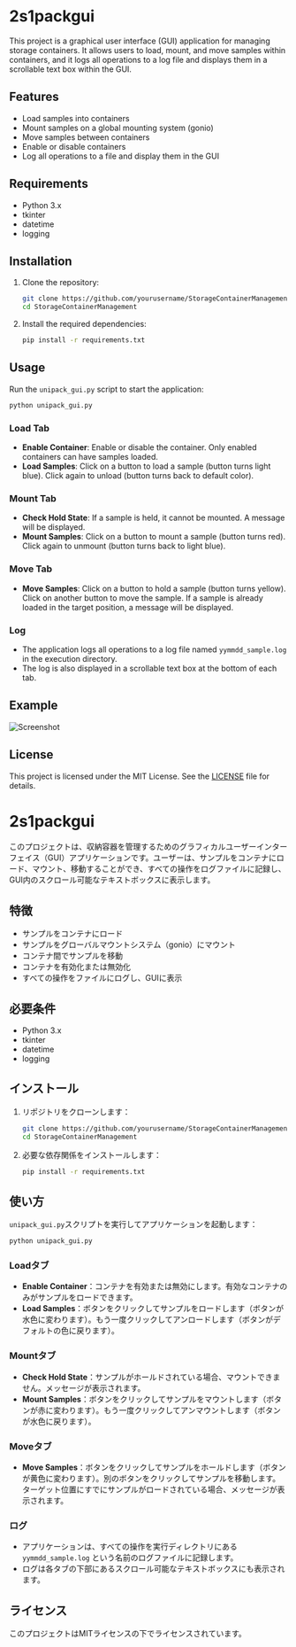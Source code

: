 # 2s1packgui

This project is a graphical user interface (GUI) application for managing storage containers. It allows users to load, mount, and move samples within containers, and it logs all operations to a log file and displays them in a scrollable text box within the GUI.

## Features

- Load samples into containers
- Mount samples on a global mounting system (gonio)
- Move samples between containers
- Enable or disable containers
- Log all operations to a file and display them in the GUI

## Requirements

- Python 3.x
- tkinter
- datetime
- logging

## Installation

1. Clone the repository:
    ```bash
    git clone https://github.com/yourusername/StorageContainerManagement.git
    cd StorageContainerManagement
    ```

2. Install the required dependencies:
    ```bash
    pip install -r requirements.txt
    ```

## Usage

Run the `unipack_gui.py` script to start the application:
```bash
python unipack_gui.py
```

### Load Tab

- **Enable Container**: Enable or disable the container. Only enabled containers can have samples loaded.
- **Load Samples**: Click on a button to load a sample (button turns light blue). Click again to unload (button turns back to default color).

### Mount Tab

- **Check Hold State**: If a sample is held, it cannot be mounted. A message will be displayed.
- **Mount Samples**: Click on a button to mount a sample (button turns red). Click again to unmount (button turns back to light blue).

### Move Tab

- **Move Samples**: Click on a button to hold a sample (button turns yellow). Click on another button to move the sample. If a sample is already loaded in the target position, a message will be displayed.

### Log

- The application logs all operations to a log file named `yymmdd_sample.log` in the execution directory.
- The log is also displayed in a scrollable text box at the bottom of each tab.

## Example

![Screenshot](screenshot.png)

## License

This project is licensed under the MIT License. See the [LICENSE](LICENSE) file for details.


# 2s1packgui

このプロジェクトは、収納容器を管理するためのグラフィカルユーザーインターフェイス（GUI）アプリケーションです。ユーザーは、サンプルをコンテナにロード、マウント、移動することができ、すべての操作をログファイルに記録し、GUI内のスクロール可能なテキストボックスに表示します。

## 特徴

- サンプルをコンテナにロード
- サンプルをグローバルマウントシステム（gonio）にマウント
- コンテナ間でサンプルを移動
- コンテナを有効化または無効化
- すべての操作をファイルにログし、GUIに表示

## 必要条件

- Python 3.x
- tkinter
- datetime
- logging

## インストール

1. リポジトリをクローンします：
    ```bash
    git clone https://github.com/yourusername/StorageContainerManagement.git
    cd StorageContainerManagement
    ```

2. 必要な依存関係をインストールします：
    ```bash
    pip install -r requirements.txt
    ```

## 使い方

`unipack_gui.py`スクリプトを実行してアプリケーションを起動します：
```bash
python unipack_gui.py
```

### Loadタブ

- **Enable Container**：コンテナを有効または無効にします。有効なコンテナのみがサンプルをロードできます。
- **Load Samples**：ボタンをクリックしてサンプルをロードします（ボタンが水色に変わります）。もう一度クリックしてアンロードします（ボタンがデフォルトの色に戻ります）。

### Mountタブ

- **Check Hold State**：サンプルがホールドされている場合、マウントできません。メッセージが表示されます。
- **Mount Samples**：ボタンをクリックしてサンプルをマウントします（ボタンが赤に変わります）。もう一度クリックしてアンマウントします（ボタンが水色に戻ります）。

### Moveタブ

- **Move Samples**：ボタンをクリックしてサンプルをホールドします（ボタンが黄色に変わります）。別のボタンをクリックしてサンプルを移動します。ターゲット位置にすでにサンプルがロードされている場合、メッセージが表示されます。

### ログ

- アプリケーションは、すべての操作を実行ディレクトリにある `yymmdd_sample.log` という名前のログファイルに記録します。
- ログは各タブの下部にあるスクロール可能なテキストボックスにも表示されます。


## ライセンス

このプロジェクトはMITライセンスの下でライセンスされています。
```

